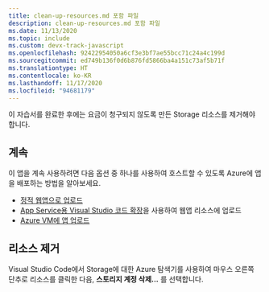 ```yaml
---
title: clean-up-resources.md 포함 파일
description: clean-up-resources.md 포함 파일
ms.date: 11/13/2020
ms.topic: include
ms.custom: devx-track-javascript
ms.openlocfilehash: 92422954050a6cf3e3bf7ae55bcc71c24a4c199d
ms.sourcegitcommit: ed749b136f0d6b876fd5866ba4a151c73af5b71f
ms.translationtype: HT
ms.contentlocale: ko-KR
ms.lasthandoff: 11/17/2020
ms.locfileid: "94681179"
---
```

이 자습서를 완료한 후에는 요금이 청구되지 않도록 만든 Storage 리소스를 제거해야 합니다. 

## <a name="continue-on"></a>계속

이 앱을 계속 사용하려면 다음 옵션 중 하나를 사용하여 호스트할 수 있도록 Azure에 앱을 배포하는 방법을 알아보세요.

* [정적 웹앱으로 업로드](/static-web-apps/getting-started?tabs=vanilla-javascript)
* [App Service용 Visual Studio 코드 확장](https://marketplace.visualstudio.com/items?itemName=ms-azuretools.vscode-azureappservice)을 사용하여 웹앱 리소스에 업로드
* [Azure VM에 앱 업로드](../../tutorial/nodejs-virtual-machine-vm/introduction.md)

## <a name="remove-resources"></a>리소스 제거

Visual Studio Code에서 Storage에 대한 Azure 탐색기를 사용하여 마우스 오른쪽 단추로 리소스를 클릭한 다음, **스토리지 계정 삭제...** 를 선택합니다.
